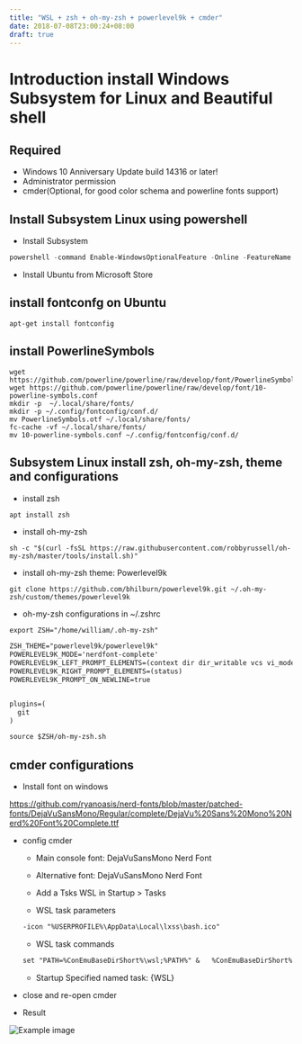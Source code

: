 ```yaml
---
title: "WSL + zsh + oh-my-zsh + powerlevel9k + cmder"
date: 2018-07-08T23:00:24+08:00
draft: true
---
```


# Introduction install Windows Subsystem for Linux and Beautiful shell

## Required

- Windows 10 Anniversary Update build 14316 or later!
- Administrator permission
- cmder(Optional, for good color schema and powerline fonts support)

## Install Subsystem Linux using powershell

- Install Subsystem

```powershell
powershell -command Enable-WindowsOptionalFeature -Online -FeatureName Microsoft-Windows-Subsystem-Linux
```

- Install Ubuntu from Microsoft Store

## install fontconfg on Ubuntu

```shell
apt-get install fontconfig
```

## install PowerlineSymbols

```shell
wget https://github.com/powerline/powerline/raw/develop/font/PowerlineSymbols.otf
wget https://github.com/powerline/powerline/raw/develop/font/10-powerline-symbols.conf
mkdir -p  ~/.local/share/fonts/
mkdir -p ~/.config/fontconfig/conf.d/
mv PowerlineSymbols.otf ~/.local/share/fonts/
fc-cache -vf ~/.local/share/fonts/
mv 10-powerline-symbols.conf ~/.config/fontconfig/conf.d/
```

## Subsystem Linux install zsh, oh-my-zsh, theme and configurations

- install zsh

```shell
apt install zsh
```

- install oh-my-zsh

```shell
sh -c "$(curl -fsSL https://raw.githubusercontent.com/robbyrussell/oh-my-zsh/master/tools/install.sh)"
```

- install oh-my-zsh theme: Powerlevel9k

```shell
git clone https://github.com/bhilburn/powerlevel9k.git ~/.oh-my-zsh/custom/themes/powerlevel9k
```

- oh-my-zsh configurations in ~/.zshrc

```txt
export ZSH="/home/william/.oh-my-zsh"

ZSH_THEME="powerlevel9k/powerlevel9k"
POWERLEVEL9K_MODE='nerdfont-complete'
POWERLEVEL9K_LEFT_PROMPT_ELEMENTS=(context dir dir_writable vcs vi_mode)
POWERLEVEL9K_RIGHT_PROMPT_ELEMENTS=(status)
POWERLEVEL9K_PROMPT_ON_NEWLINE=true


plugins=(
  git
)

source $ZSH/oh-my-zsh.sh
```

## cmder configurations

- Install font on windows

https://github.com/ryanoasis/nerd-fonts/blob/master/patched-fonts/DejaVuSansMono/Regular/complete/DejaVu%20Sans%20Mono%20Nerd%20Font%20Complete.ttf

- config cmder
  - Main console font: DejaVuSansMono Nerd Font

  - Alternative font: DejaVuSansMono Nerd Font

  - Add a Tsks WSL in Startup > Tasks

  - WSL task parameters

  ```txt
  -icon "%USERPROFILE%\AppData\Local\lxss\bash.ico"
  ```

  - WSL task commands

  ```txt
  set "PATH=%ConEmuBaseDirShort%\wsl;%PATH%" &   %ConEmuBaseDirShort%\conemu-cyg-64.exe --wsl -cur_console:pm   -t zsh -l
  ```

  - Startup Specified named task: {WSL}

- close and re-open cmder

- Result

![Example image](/img/oh-my-zsh.png)